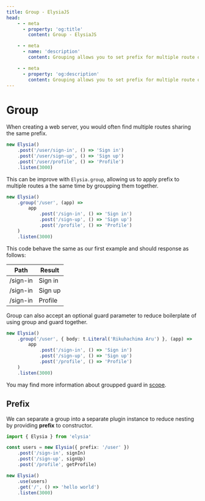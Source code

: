 ```yaml
---
title: Group - ElysiaJS
head:
    - - meta
      - property: 'og:title'
        content: Group - ElysiaJS

    - - meta
      - name: 'description'
        content: Grouping allows you to set prefix for multiple route once, with ".group". Suppose you have many paths with the same prefix instead of writing many same prefixes, you can group them using a single ".group" method

    - - meta
      - property: 'og:description'
        content: Grouping allows you to set prefix for multiple route once, with ".group". Suppose you have many paths with the same prefix instead of writing many same prefixes, you can group them using a single ".group" method
---
```


# Group

When creating a web server, you would often find multiple routes sharing the same prefix.

```typescript
new Elysia()
    .post('/user/sign-in', () => 'Sign in')
    .post('/user/sign-up', () => 'Sign up')
    .post('/user/profile', () => 'Profile')
    .listen(3000)
```

This can be improve with `Elysia.group`, allowing us to apply prefix to multiple routes a the same time by groupping them together.

```typescript
new Elysia()
    .group('/user', (app) =>
        app
            .post('/sign-in', () => 'Sign in')
            .post('/sign-up', () => 'Sign up')
            .post('/profile', () => 'Profile')
    )
    .listen(3000)
```

This code behave the same as our first example and should response as follows:

| Path     | Result  |
| -------- | ------- |
| /sign-in | Sign in |
| /sign-in | Sign up |
| /sign-in | Profile |

Group can also accept an optional guard parameter to reduce boilerplate of using group and guard together.

```typescript
new Elysia()
    .group('/user', { body: t.Literal('Rikuhachima Aru') }, (app) =>
        app
            .post('/sign-in', () => 'Sign in')
            .post('/sign-up', () => 'Sign up')
            .post('/profile', () => 'Profile')
    )
    .listen(3000)
```

You may find more information about groupped guard in [scope](/essential/scope.html).

## Prefix

We can separate a group into a separate plugin instance to reduce nesting by providing **prefix** to constructor.

```typescript
import { Elysia } from 'elysia'

const users = new Elysia({ prefix: '/user' })
    .post('/sign-in', signIn)
    .post('/sign-up', signUp)
    .post('/profile', getProfile)

new Elysia()
    .use(users)
    .get('/', () => 'hello world')
    .listen(3000)
```
